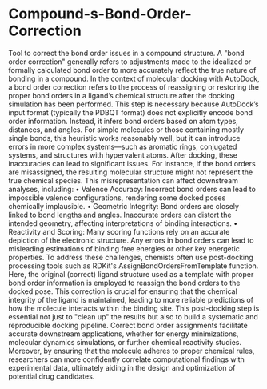 # Compound-s-Bond-Order-Correction
Tool to correct the bond order issues in a compound structure.
A "bond order correction" generally refers to adjustments made to the idealized or formally calculated bond order to more accurately reflect the true nature of bonding in a compound.
In the context of molecular docking with AutoDock, a bond order correction refers to the process of reassigning or restoring the proper bond orders in a ligand’s chemical structure after the docking simulation has been performed. This step is necessary because AutoDock’s input format (typically the PDBQT format) does not explicitly encode bond order information. Instead, it infers bond orders based on atom types, distances, and angles. For simple molecules or those containing mostly single bonds, this heuristic works reasonably well, but it can introduce errors in more complex systems—such as aromatic rings, conjugated systems, and structures with hypervalent atoms.
After docking, these inaccuracies can lead to significant issues. For instance, if the bond orders are misassigned, the resulting molecular structure might not represent the true chemical species. This misrepresentation can affect downstream analyses, including:
•	Valence Accuracy: Incorrect bond orders can lead to impossible valence configurations, rendering some docked poses chemically implausible.
•	Geometric Integrity: Bond orders are closely linked to bond lengths and angles. Inaccurate orders can distort the intended geometry, affecting interpretations of binding interactions.
•	Reactivity and Scoring: Many scoring functions rely on an accurate depiction of the electronic structure. Any errors in bond orders can lead to misleading estimations of binding free energies or other key energetic properties.
To address these challenges, chemists often use post-docking processing tools such as RDKit's AssignBondOrdersFromTemplate function. Here, the original (correct) ligand structure used as a template with proper bond order information is employed to reassign the bond orders to the docked pose. This correction is crucial for ensuring that the chemical integrity of the ligand is maintained, leading to more reliable predictions of how the molecule interacts within the binding site.
This post-docking step is essential not just to "clean up" the results but also to build a systematic and reproducible docking pipeline. Correct bond order assignments facilitate accurate downstream applications, whether for energy minimizations, molecular dynamics simulations, or further chemical reactivity studies. Moreover, by ensuring that the molecule adheres to proper chemical rules, researchers can more confidently correlate computational findings with experimental data, ultimately aiding in the design and optimization of potential drug candidates.
